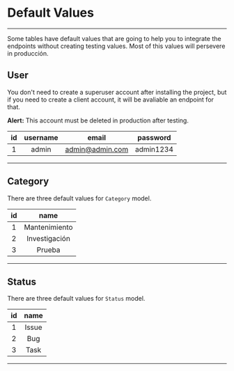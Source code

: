 # Default Values
---

Some tables have default values that are going to help you to integrate the endpoints without creating testing values.
Most of this values will persevere in producción.

## User

You don't need to create a superuser account after installing the project, but if you need to create a client account, it will be avaliable an endpoint for that.

**Alert:** This account must be deleted in production after testing.

| id    | username | email           | password  |
| :---: | :---:    | :---:           | :---:     |
|   1   | admin    | admin@admin.com | admin1234 |

---

## Category

There are three default values for `Category` model. 

| id    | name             |
| :---: | :---:            |
|   1   | Mantenimiento    |
|   2   | Investigación    |
|   3   | Prueba           |

---

## Status

There are three default values for `Status` model. 

| id    | name   |
| :---: | :---:  |
|   1   | Issue  |
|   2   | Bug    |
|   3   | Task   |

---
